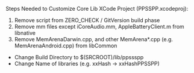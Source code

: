 Steps Needed to Customize Core Lib XCode Project (PPSSPP.xcodeproj):
1. Remove script from ZERO_CHECK / GitVersion build phase
2. Remove mm files except iCoreAudio.mm, AppleBatteryClient.m from libnative
3. Remove MemArenaDarwin.cpp, and other MemArena*.cpp (e.g. MemArenaAndroid.cpp) from libCommon 

* Change Build Directory to $(SRCROOT)/lib/ppssspp
* Change Name of libraries (e.g. xxHash -> xxHashPPSSPP)
